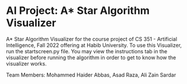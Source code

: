 # AI Project: A* Star Algorithm Visualizer
A* Star Algorithm Visualizer for the course project of CS 351 - Artificial Intelligence, Fall 2022 offering at Habib University. To use this Visualizer, run the startscreen.py file. You may view the instructions tab in the visualizer before running the algorithm in order to get to know how the visualizer works. 

Team Members: 
Mohammed Haider Abbas, Asad Raza, Ali Zain Sardar
